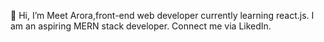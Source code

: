  👋 Hi, I’m Meet Arora,front-end web developer currently learning react.js. I am an aspiring MERN stack developer.
 Connect me via LikedIn.
<!---
meetarora10/meetarora10 is a ✨ special ✨ repository because its `README.md` (this file) appears on your GitHub profile.
You can click the Preview link to take a look at your changes.
--->
